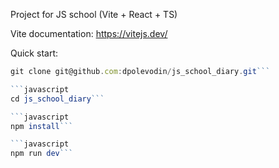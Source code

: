 Project for JS school (Vite + React + TS)

Vite documentation:
https://vitejs.dev/

Quick start:

```javascript
git clone git@github.com:dpolevodin/js_school_diary.git```

```javascript
cd js_school_diary```

```javascript
npm install```

```javascript
npm run dev```